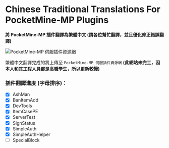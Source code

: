 # Chinese Traditional Translations For PocketMine-MP Plugins
**將 PocketMine-MP 插件翻譯為繁體中文 (請各位幫忙翻譯，並且優化修正錯誤翻譯)**

![PocketMine-MP 伺服插件資源網](http://pocketmineplugins.reh.tw/upload/logo.png)

繁體中文翻譯完成的將上傳至 `PocketMine-MP 伺服插件資源網` **(此網站未完工，因本人和其工程人員都是高職學生，所以更新較慢)**

### 插件翻譯進度 (字母排序)：
- [X] AshMan
- [X] BanItemAdd
- [X] DevTools
- [X] ItemCasePE
- [X] ServerTest
- [X] SignStatus
- [X] SimpleAuth
- [X] SimpleAuthHelper
- [ ] SpecialBlock
